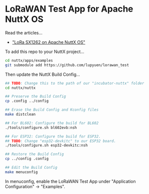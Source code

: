 # LoRaWAN Test App for Apache NuttX OS

Read the articles...

-   ["LoRa SX1262 on Apache NuttX OS"](https://lupyuen.github.io/articles/sx1262)

To add this repo to your NuttX project...

```bash
cd nuttx/apps/examples
git submodule add https://github.com/lupyuen/lorawan_test
```

Then update the NuttX Build Config...

```bash
## TODO: Change this to the path of our "incubator-nuttx" folder
cd nuttx/nuttx

## Preserve the Build Config
cp .config ../config

## Erase the Build Config and Kconfig files
make distclean

## For BL602: Configure the build for BL602
./tools/configure.sh bl602evb:nsh

## For ESP32: Configure the build for ESP32.
## TODO: Change "esp32-devkitc" to our ESP32 board.
./tools/configure.sh esp32-devkitc:nsh

## Restore the Build Config
cp ../config .config

## Edit the Build Config
make menuconfig 
```

In menuconfig, enable the LoRaWAN Test App under "Application Configuration" → "Examples".
